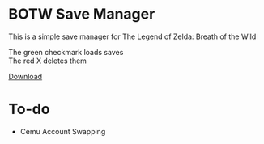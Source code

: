 # BOTW Save Manager
This is a simple save manager for The Legend of Zelda: Breath of the Wild

The green checkmark loads saves<br>
The red X deletes them

<a href="https://github.com/MADMAN-Modding/BOTW-Save-Manager/releases/latest">Download</a>

# To-do
* Cemu Account Swapping
